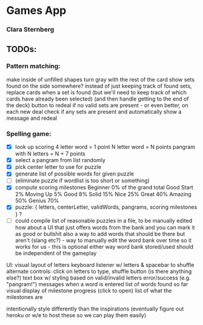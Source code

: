# Games App
### Clara Sternberg

## TODOs:

### Pattern matching:

make inside of unfilled shapes turn gray with the rest of the card
show sets found on the side somewhere?
instead of just keeping track of found sets, replace cards when a set is found (but we'll need to keep track of which cards have already been selected) (and then handle getting to the end of the deck)
button to redeal if no valid sets are present - or even better, on each new deal
check if any sets are present and automatically show a message and redeal

### Spelling game:

- [x] look up scoring
    4 letter word = 1 point
    N letter word = N points
    pangram with N letters = N + 7 points
- [x] select a pangram from list randomly
- [x] pick center letter to use for puzzle
- [x] generate list of possible words for given puzzle
- [ ] (eliminate puzzle if wordlist is too short or something)
- [x] compute scoring milestones
    Beginner 0% of the grand total
    Good Start 2%
    Moving Up 5%
    Good 8%
    Solid 15%
    Nice 25%
    Great 40%
    Amazing 50%
    Genius 70%
- [x] puzzle: { letters, centerLetter, validWords, pangrams, scoring milestones } ?
- [ ] could compile list of reasonable puzzles in a file, to be manually edited
    how about a UI that just offers words from the bank and you can mark it as good or bullshit
    also a way to add words that should be there but aren't (slang etc?) - way to manually
    edit the word bank over time so it works for us - this is optional
    either way word bank stored/used should be independent of the gameplay

UI:
visual layout of letters
keyboard listener w/ letters & spacebar to shuffle
alternate controls: click on letters to type, shuffle button (is there anything else?)
text box w/ styling based on valid/invalid letters
error/success (e.g. "pangram!") messages when a word is entered
list of words found so far
visual display of milestone progress
(click to open) list of what the milestones are

intentionally style differently than the inspirations
(eventually figure out heroku or w/e to host these so we can play them easily)
